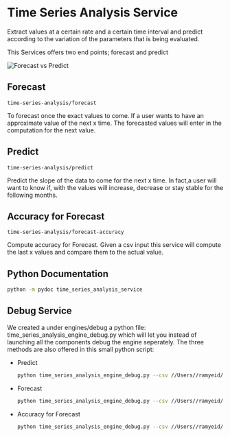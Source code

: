 # Time Series Analysis Service

Extract values at a certain rate and a certain time interval and predict according to the variation of the parameters that is being evaluated.

This Services offers two end points; forecast and predict

![Forecast vs Predict](./images/forecast_vs_prediction_air_Passengers_file.png)

## Forecast

```time-series-analysis/forecast```

To forecast once the exact values to come.
If a user wants to have an approximate value of the next x time. The forecasted values will enter in the computation for the next value.

## Predict

```time-series-analysis/predict```

Predict the slope of the data to come for the next x time. In fact,a user will want to know if, with the values will increase, decrease or stay stable for the following months.

## Accuracy for Forecast

```time-series-analysis/forecast-accuracy```

Compute accuracy for Forecast.
Given a csv input this service will compute the last x values and compare them to the actual value.

## Python Documentation

```bash
python -m pydoc time_series_analysis_service
```

## Debug Service

We created a under engines/debug a python file: time_series_analysis_engine_debug.py
which will let you instead of launching all the components debug the engine seperately.
The three methods are also offered in this small python script:

* Predict

    ```bash
    python time_series_analysis_engine_debug.py --csv //Users//ramyeid//Documents//machine-learning-swissknife//resources//data_example//AirPassengers.csv --dateColumnName Date --valueColumnName Passengers --dateFormat '%Y-%m' --numberOfValues 100 --action PREDICT [--output //Users//ramyeid//Documents//machine-learning-swissknife//resources//data_example//AirPassengers_predict_output.csv]
    ```

* Forecast

    ```bash
    python time_series_analysis_engine_debug.py --csv //Users//ramyeid//Documents//machine-learning-swissknife//resources//data_example//AirPassengers.csv --dateColumnName Date --valueColumnName Passengers --dateFormat '%Y-%m' --numberOfValues 3 --action FORECAST [--output //Users//ramyeid//Documents//machine-learning-swissknife//resources//data_example//AirPassengers_predict_output.csv]
    ```

* Accuracy for Forecast

    ```bash
    python time_series_analysis_engine_debug.py --csv //Users//ramyeid//Documents//machine-learning-swissknife//resources//data_example//AirPassengers.csv --dateColumnName Date --valueColumnName Passengers --dateFormat '%Y-%m' --numberOfValues 3 --action FORECAST_ACCURACY
    ```
